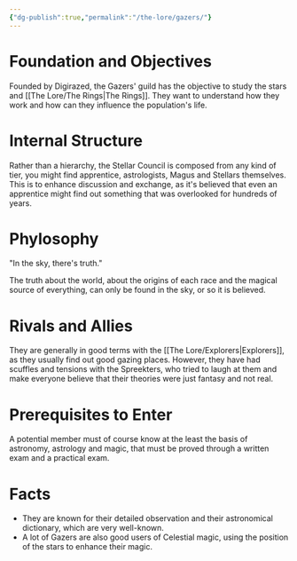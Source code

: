 ```yaml
---
{"dg-publish":true,"permalink":"/the-lore/gazers/"}
---
```


# Foundation and Objectives

Founded by Digirazed, the Gazers' guild has the objective to study the stars and [[The Lore/The Rings\|The Rings]]. They want to understand how they work and how can they influence the population's life.

# Internal Structure

Rather than a hierarchy, the Stellar Council is composed from any kind of tier, you might find apprentice, astrologists, Magus and Stellars themselves. This is to enhance discussion and exchange, as it's believed that even an apprentice might find out something that was overlooked for hundreds of years.


# Phylosophy

"In the sky, there's truth."

The truth about the world, about the origins of each race and the magical source of everything, can only be found in the sky, or so it is believed.


# Rivals and Allies

They are generally in good terms with the [[The Lore/Explorers\|Explorers]], as they usually find out good gazing places. However, they have had scuffles and tensions with the Spreekters, who tried to laugh at them and make everyone believe that their theories were just fantasy and not real.


# Prerequisites to Enter

A potential member must of course know at the least the basis of astronomy, astrology and magic, that must be proved through a written exam and a practical exam.


# Facts

- They are known for their detailed observation and their astronomical dictionary, which are very well-known.
- A lot of Gazers are also good users of Celestial magic, using the position of the stars to enhance their magic.